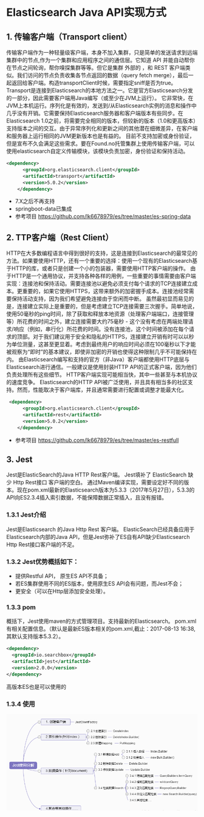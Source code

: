 # Elasticsearch Java API实现方式 
## 1. 传输客户端（Transport client）
  传输客户端作为一种轻量级客户端，本身不加入集群，只是简单的发送请求到远端集群中的节点,作为一个集群和应用程序之间的通信层。它知道 API 并能自动帮你在节点之间轮询，帮你嗅探集群等等。但它是集群 外部的 ，和 REST 客户端类似。我们访问的节点负责收集各节点返回的数据（query fetch merge），最后一起返回给客户端。构造transportClient时候，需要指定sniff是否为true。Transport是连接到Elasticsearch的本地方法之一。它是官方Elasticsearch分发的一部分，因此需要客户端用Java编写（或至少在JVM上运行）。 它非常快，在JVM上本机运行。序列化是有效的，发送到/从Elasticsearch实例的消息和操作中几乎没有开销。它需要保持Elasticsearch服务器和客户端版本有些同步。在Elasticsearch 1.0之前，将需要完全相同的版本，但较新的版本（1.0和更高版本）支持版本之间的交互。由于异常序列化和更新之间的其他潜在细微差异，在客户端和服务器上运行相同的JVM更新版本也是有益的。 目前不支持加密或身份验证，但是宣布不久会满足这些需求。要在Found.no托管集群上使用传输客户端，可以使用elasticsearch自定义传输模块，该模块负责加密，身份验证和保持活动。
```xml
<dependency>
      <groupId>org.elasticsearch.client</groupId>
      <artifactId>transport</artifactId>
      <version>5.0.2</version>
    </dependency>
```
* 7.X之后不再支持
* springboot-data已集成
* 参考项目 https://github.com/lk6678979/es/tree/master/es-spring-data

## 2. TTP客户端（Rest Client）
  HTTP在大多数编程语言中得到很好的支持，这是连接到Elasticsearch的最常见的方法。如果要使用HTTP，还有一个重要的选择：使用一个现有的Elasticsearch基于HTTP的库，或者只是创建一个小的包装器，需要使用HTTP客户端的操作。 由于HTTP是一个通用协议，并支持各种各样的用例，一些重要的事情需要由客户端实现：连接池和保持活动。需要连接池以避免必须支付每个请求的TCP连接建立成本。更重要的，如果它使用HTTPS，这带来额外的加密握手成本。连接池经常需要保持活动支持，因为我们希望避免连接由于空闲而中断。 虽然最初显而易见的是，连接建立实际上是重要的，但是考虑建立TCP连接需要三次握手。简单地说，使用50毫秒的ping时间，除了获取和释放本地资源（处理客户端端口，连接管理等）所花费的时间之外，建立连接需要大约75毫秒 - 这个没有考虑在两端处理请求/响应（例如，串行化）所花费的时间。没有连接池，这个时间被添加在每个请求的顶部。对于我们建议用于安全和隐私的HTTPS，连接建立开销有时可以以秒为单位测量，这甚至更显着。考虑到最终用户的响应时间必须在100毫秒以下才能被观察为“即时”的基本建议，即使非加密的开销也使得这种限制几乎不可能保持在内。 由Elasticsearch编写和支持的官方（非Java）客户端都使用HTTP底层与Elasticsearch进行通信。一般建议是使用封装HTTP API的正式客户端，因为他们负责处理所有这些细节。 HTTP客户端实现可能相当快，其中一些甚至与本机协议的速度竞争。 Elasticsearch的HTTP API被广泛使用，并且具有相当多的社区支持。然而，性能取决于客户端库，并且通常需要进行配置或调整才能最大化。
```xml
 <dependency>
      <groupId>org.elasticsearch.client</groupId>
      <artifactId>rest</artifactId>
      <version>5.0.2</version>
    </dependency>
```
* 参考项目 https://github.com/lk6678979/es/tree/master/es-restfull
## 3. Jest
Jest是ElasticSearch的Java HTTP Rest客户端。 Jest填补了 ElasticSearch 缺少 Http Rest接口 客户端的空白。 
通过Maven编译实现，需要设定好不同的版本。现在pom.xml最新的Elasticsearch版本为5.3.3（2017年5月27日），5.3.3的API向ES2.3.4插入索引数据，不能保障数据正常插入，且没有报错。
### 1.3.1 Jest介绍
Jest是Elasticsearch 的Java Http Rest 客户端。
ElasticSearch已经具备应用于Elasticsearch内部的Java API，但是Jest弥补了ES自有API缺少Elasticsearch Http Rest接口客户端的不足。
### 1.3.2 Jest优势概括如下：
* 提供Restful API， 原生ES API不具备；
* 若ES集群使用不同的ES版本，使用原生ES API会有问题，而Jest不会；
* 更安全（可以在Http层添加安全处理）。
### 1.3.3 pom
概括下，Jest使用maven的方式管理项目。支持最新的Elasticsearch。 
pom.xml有相关配置信息。（默认是最新ES版本相关的pom.xml,截止：2017-08-13 16:38, 其默认支持版本5.3.2）。
```xml
<dependency>
  <groupId>io.searchbox</groupId>
  <artifactId>jest</artifactId>
  <version>2.0.0</version>
</dependency>
```
高版本ES也是可以使用的
### 1.3.4 使用
![](https://github.com/lk6678979/image/blob/master/es-4.jpg)

